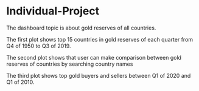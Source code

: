 # Individual-Project

The dashboard topic is about gold reserves of all countries.

The first plot shows top 15 countries in gold reserves of each quarter from Q4 of 1950 to Q3 of 2019.

The second plot shows that user can make comparison between gold reserves of countries by searching country names

The third plot shows top gold buyers and sellers between Q1 of 2020 and Q1 of 2010.
